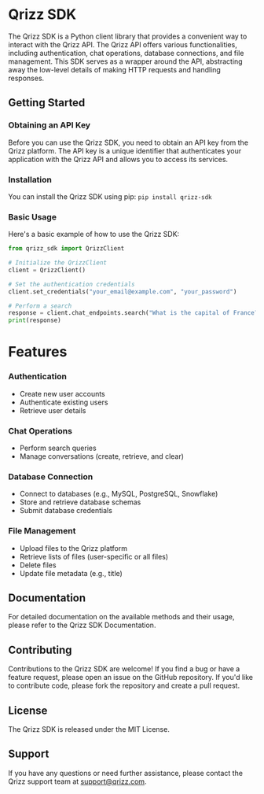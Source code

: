 # Qrizz SDK

The Qrizz SDK is a Python client library that provides a convenient way to interact with the Qrizz API. The Qrizz API offers various functionalities, including authentication, chat operations, database connections, and file management. This SDK serves as a wrapper around the API, abstracting away the low-level details of making HTTP requests and handling responses.

## Getting Started

### Obtaining an API Key

Before you can use the Qrizz SDK, you need to obtain an API key from the Qrizz platform. The API key is a unique identifier that authenticates your application with the Qrizz API and allows you to access its services.

### Installation

You can install the Qrizz SDK using pip:
`pip install qrizz-sdk`

### Basic Usage

Here's a basic example of how to use the Qrizz SDK:

```python
from qrizz_sdk import QrizzClient

# Initialize the QrizzClient
client = QrizzClient()

# Set the authentication credentials
client.set_credentials("your_email@example.com", "your_password")

# Perform a search
response = client.chat_endpoints.search("What is the capital of France?")
print(response)
```
# Features
### Authentication

* Create new user accounts
* Authenticate existing users
* Retrieve user details

### Chat Operations

* Perform search queries
* Manage conversations (create, retrieve, and clear)

### Database Connection

* Connect to databases (e.g., MySQL, PostgreSQL, Snowflake)
* Store and retrieve database schemas
* Submit database credentials

### File Management

* Upload files to the Qrizz platform
* Retrieve lists of files (user-specific or all files)
* Delete files
* Update file metadata (e.g., title)

## Documentation
For detailed documentation on the available methods and their usage, please refer to the Qrizz SDK Documentation.

## Contributing
Contributions to the Qrizz SDK are welcome! If you find a bug or have a feature request, please open an issue on the GitHub repository. If you'd like to contribute code, please fork the repository and create a pull request.

## License
The Qrizz SDK is released under the MIT License.

## Support
If you have any questions or need further assistance, please contact the Qrizz support team at support@qrizz.com.
